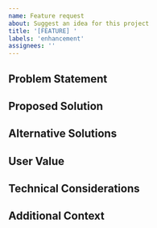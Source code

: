 ```yaml
---
name: Feature request
about: Suggest an idea for this project
title: '[FEATURE] '
labels: 'enhancement'
assignees: ''
---
```


## Problem Statement
<!-- A clear and concise description of what problem this feature would solve. Ex. I'm always frustrated when [...] -->

## Proposed Solution
<!-- A clear and concise description of what you want to happen -->

## Alternative Solutions
<!-- A clear and concise description of any alternative solutions or features you've considered -->

## User Value
<!-- Describe how this feature would benefit users of the application -->

## Technical Considerations
<!-- Any thoughts on how this might be implemented or technical challenges -->

## Additional Context
<!-- Add any other context or screenshots about the feature request here -->
